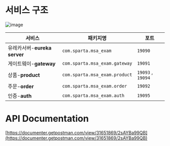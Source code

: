 # 서비스 구조
![image](https://github.com/user-attachments/assets/ec32a09f-2d6f-4ee7-b186-87f2460b92a1)

| 서비스 | 패키지명  | 포트 |
| --- | --- | --- |
| 유레카서버-**eureka server** | `com.sparta.msa_exam` | `19090` |
| 게이트웨이-**gateway**  | `com.sparta.msa_exam.gateway` | `19091` |
| 상품-**product** | `com.sparta.msa_exam.product` | `19093` , `19094` |
| 주문-**order** | `com.sparta.msa_exam.order` | `19092` |
| 인증-**auth** | `com.sparta.msa_exam.auth` | `19095` |

# API Documentation
[https://documenter.getpostman.com/view/31651869/2sAYBa99QB](https://documenter.getpostman.com/view/31651869/2sAYBa99QB)
